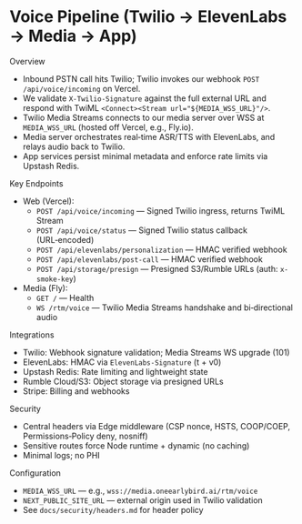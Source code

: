 # Voice Pipeline (Twilio → ElevenLabs → Media → App)

Overview
- Inbound PSTN call hits Twilio; Twilio invokes our webhook `POST /api/voice/incoming` on Vercel.
- We validate `X-Twilio-Signature` against the full external URL and respond with TwiML `<Connect><Stream url="${MEDIA_WSS_URL}"/>`.
- Twilio Media Streams connects to our media server over WSS at `MEDIA_WSS_URL` (hosted off Vercel, e.g., Fly.io).
- Media server orchestrates real‑time ASR/TTS with ElevenLabs, and relays audio back to Twilio.
- App services persist minimal metadata and enforce rate limits via Upstash Redis.

Key Endpoints
- Web (Vercel):
  - `POST /api/voice/incoming` — Signed Twilio ingress, returns TwiML Stream
  - `POST /api/voice/status` — Signed Twilio status callback (URL‑encoded)
  - `POST /api/elevenlabs/personalization` — HMAC verified webhook
  - `POST /api/elevenlabs/post-call` — HMAC verified webhook
  - `POST /api/storage/presign` — Presigned S3/Rumble URLs (auth: `x-smoke-key`)
- Media (Fly):
  - `GET /` — Health
  - `WS /rtm/voice` — Twilio Media Streams handshake and bi‑directional audio

Integrations
- Twilio: Webhook signature validation; Media Streams WS upgrade (101)
- ElevenLabs: HMAC via `ElevenLabs-Signature` (t + v0)
- Upstash Redis: Rate limiting and lightweight state
- Rumble Cloud/S3: Object storage via presigned URLs
- Stripe: Billing and webhooks

Security
- Central headers via Edge middleware (CSP nonce, HSTS, COOP/COEP, Permissions‑Policy deny, nosniff)
- Sensitive routes force Node runtime + dynamic (no caching)
- Minimal logs; no PHI

Configuration
- `MEDIA_WSS_URL` — e.g., `wss://media.oneearlybird.ai/rtm/voice`
- `NEXT_PUBLIC_SITE_URL` — external origin used in Twilio validation
- See `docs/security/headers.md` for header policy

